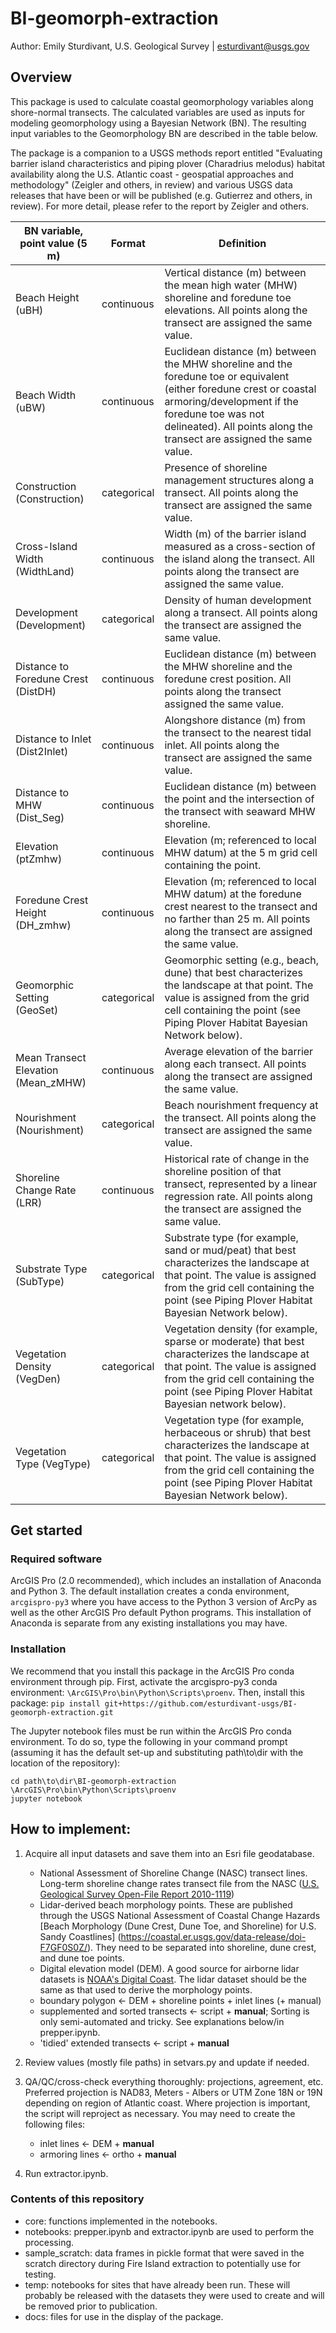 # BI-geomorph-extraction
Author: Emily Sturdivant, U.S. Geological Survey | esturdivant@usgs.gov

## Overview
This package is used to calculate coastal geomorphology variables along shore-normal transects. The calculated variables are used as inputs for modeling geomorphology using a Bayesian Network (BN). The resulting input variables to the Geomorphology BN are described in the table below.

The package is a companion to a USGS methods report entitled "Evaluating barrier island characteristics and piping plover (Charadrius melodus) habitat availability along the U.S. Atlantic coast - geospatial approaches and methodology" (Zeigler and others, in review) and various USGS data releases that have been or will be published (e.g. Gutierrez and others, in review). For more detail, please refer to the report by Zeigler and others. 

| BN variable, point value (5 m)      | Format      | Definition                                                                                                                                                                                                                                     |
|-------------------------------------|-------------|------------------------------------------------------------------------------------------------------------------------------------------------------------------------------------------------------------------------------------------------|
| Beach Height (uBH)                  | continuous  | Vertical distance (m) between the mean high water (MHW) shoreline and foredune toe elevations. All points along the transect are assigned the same value.                                                                                      |
| Beach Width (uBW)                   | continuous  | Euclidean distance (m) between the MHW shoreline and the foredune toe or equivalent (either foredune crest or coastal armoring/development if the foredune toe was not delineated). All points along the transect are assigned the same value. |
| Construction (Construction)         | categorical | Presence of shoreline management structures along a transect. All points along the transect are assigned the same value.                                                                                                                       |
| Cross-Island Width (WidthLand)      | continuous  | Width (m) of the barrier island measured as a cross-section of the island along the transect. All points along the transect are assigned the same value.                                                                                       |
| Development (Development)           | categorical | Density of human development along a transect. All points along the transect are assigned the same value.                                                                                                                                      |
| Distance to Foredune Crest (DistDH) | continuous  | Euclidean distance (m) between the MHW shoreline and the foredune crest position. All points along the transect assigned the same value.                                                                                                       |
| Distance to Inlet (Dist2Inlet)      | continuous  | Alongshore distance (m) from the transect to the nearest tidal inlet. All points along the transect are assigned the same value.                                                                                                               |
| Distance to MHW (Dist_Seg)          | continuous  | Euclidean distance (m) between the point and the intersection of the transect with seaward MHW shoreline.                                                                                                                                      |
| Elevation (ptZmhw)                  | continuous  | Elevation (m; referenced to local MHW datum) at the 5 m grid cell containing the point.                                                                                                                                                        |
| Foredune Crest Height (DH_zmhw)     | continuous  | Elevation (m; referenced to local MHW datum) at the foredune crest nearest to the transect and no farther than 25 m. All points along the transect are assigned the same value.                                                                |
| Geomorphic Setting (GeoSet)         | categorical | Geomorphic setting (e.g., beach, dune) that best characterizes the landscape at that point. The value is assigned from the grid cell containing the point (see Piping Plover Habitat Bayesian Network below).                                  |
| Mean Transect Elevation (Mean_zMHW) | continuous  | Average elevation of the barrier along each transect. All points along the transect are assigned the same value.                                                                                                                               |
| Nourishment (Nourishment)           | categorical | Beach nourishment frequency at the transect. All points along the transect are assigned the same value.                                                                                                                                        |
| Shoreline Change Rate (LRR)         | continuous  | Historical rate of change in the shoreline position of that transect, represented by a linear regression rate. All points along the transect are assigned the same value.                                                                      |
| Substrate Type (SubType)            | categorical | Substrate type (for example, sand or mud/peat) that best characterizes the landscape at that point. The value is assigned from the grid cell containing the point (see Piping Plover Habitat Bayesian Network below).                          |
| Vegetation Density (VegDen)         | categorical | Vegetation density (for example, sparse or moderate) that best characterizes the landscape at that point. The value is assigned from the grid cell containing the point (see Piping Plover Habitat Bayesian network below).                    |
| Vegetation Type (VegType)           | categorical | Vegetation type (for example, herbaceous or shrub) that best characterizes the landscape at that point. The value is assigned from the grid cell containing the point (see Piping Plover Habitat Bayesian Network below).                      |

## Get started

### Required software
ArcGIS Pro (2.0 recommended), which includes an installation of Anaconda and Python 3. The default installation creates a conda environment, `arcgispro-py3` where you have access to the Python 3 version of ArcPy as well as the other ArcGIS Pro default Python programs. This installation of Anaconda is separate from any existing installations you may have.

### Installation
We recommend that you install this package in the ArcGIS Pro conda environment through pip. First, activate the arcgispro-py3 conda environment: `\ArcGIS\Pro\bin\Python\Scripts\proenv`. Then, install this package: `pip install git+https://github.com/esturdivant-usgs/BI-geomorph-extraction.git`

The Jupyter notebook files must be run within the ArcGIS Pro conda environment. To do so, type the following in your command prompt (assuming it has the default set-up and substituting path\to\dir with the location of the repository):

```
cd path\to\dir\BI-geomorph-extraction
\ArcGIS\Pro\bin\Python\Scripts\proenv
jupyter notebook
```

## How to implement:

1. Acquire all input datasets and save them into an Esri file geodatabase.
    - National Assessment of Shoreline Change (NASC) transect lines. Long-term shoreline change rates transect file from the NASC ([U.S. Geological Survey Open-File Report 2010-1119](https://pubs.usgs.gov/of/2010/1119/data_catalog.html "U.S. Geological Survey Open-File Report 2010-1119"))
    - Lidar-derived beach morphology points. These are published through the USGS National Assessment of Coastal Change Hazards [Beach Morphology (Dune Crest, Dune Toe, and Shoreline) for U.S. Sandy Coastlines] (https://coastal.er.usgs.gov/data-release/doi-F7GF0S0Z/). They need to be separated into shoreline, dune crest, and dune toe points. 
    - Digital elevation model (DEM). A good source for airborne lidar datasets is [NOAA's Digital Coast](https://coast.noaa.gov/dataviewer/). The lidar dataset should be the same as that used to derive the morphology points.
    - boundary polygon <- DEM + shoreline points + inlet lines (+ manual)
    - supplemented and sorted transects <- script + **manual**; Sorting is only semi-automated and tricky. See explanations below/in prepper.ipynb.
    - 'tidied' extended transects <- script + **manual**

2. Review values (mostly file paths) in setvars.py and update if needed.

3. QA/QC/cross-check everything thoroughly: projections, agreement, etc. Preferred projection is NAD83, Meters - Albers or UTM Zone 18N or 19N depending on region of Atlantic coast. Where projection is important, the script will reproject as necessary. You may need to create the following files: 
    - inlet lines <- DEM + **manual**
    - armoring lines <- ortho + **manual**

4. Run extractor.ipynb.

### Contents of this repository

- core: functions implemented in the notebooks.
- notebooks: prepper.ipynb and extractor.ipynb are used to perform the processing.
- sample_scratch: data frames in pickle format that were saved in the scratch directory during Fire Island extraction to potentially use for testing.
- temp: notebooks for sites that have already been run. These will probably be released with the datasets they were used to create and will be removed prior to publication.
- docs: files for use in the display of the package.
